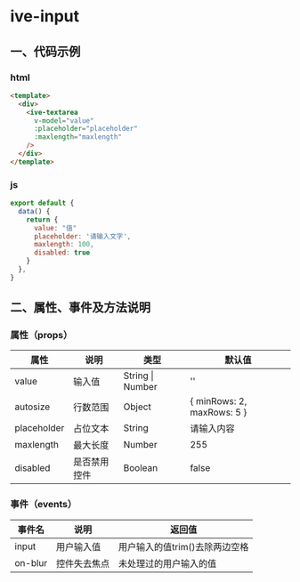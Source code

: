# ive-input
## 一、代码示例
### html
```html
<template>
  <div>
    <ive-textarea
      v-model="value"
      :placeholder="placeholder"
      :maxlength="maxlength"
    />
  </div>
</template>
```
### js
```js
export default {
  data() {
    return {
      value: "值"
      placeholder: '请输入文字',
      maxlength: 100,
      disabled: true
    }
  },
}
```
## 二、属性、事件及方法说明
### 属性（props）
| 属性 | 说明 | 类型 | 默认值 |
| ------ | ------ | ------ | ------ |
| value | 输入值 | String \| Number | '' |
| autosize | 行数范围 | Object | { minRows: 2, maxRows: 5 } |
| placeholder | 占位文本 | String | 请输入内容 |
| maxlength | 最大长度 | Number | 255 |
| disabled | 是否禁用控件 | Boolean | false |
### 事件（events）
| 事件名 | 说明 | 返回值 |
| ------ | ------ | ------ |
| input | 用户输入值 | 用户输入的值trim()去除两边空格 |
| on-blur | 控件失去焦点 | 未处理过的用户输入的值 |